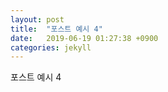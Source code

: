 ```yaml
---
layout: post
title:  "포스트 예시 4"
date:   2019-06-19 01:27:38 +0900
categories: jekyll
---
```

포스트 예시 4